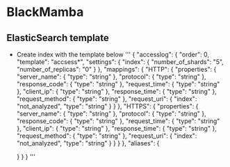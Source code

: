 # BlackMamba

## ElasticSearch template
- Create index with the template below
'''
{
  "accesslog": {
    "order": 0,
    "template": "accsess*",
    "settings": {
      "index": {
        "number_of_shards": "5",
        "number_of_replicas": "0"
      }
    },
    "mappings": {
      "HTTP": {
        "properties": {
          "server_name": {
            "type": "string"
          },
          "protocol": {
            "type": "string"
          },
          "response_code": {
            "type": "string"
          },
          "request_time": {
            "type": "string"
          },
          "client_ip": {
            "type": "string"
          },
          "response_time": {
            "type": "string"
          },
          "request_method": {
            "type": "string"
          },
          "request_uri": {
            "index": "not_analyzed",
            "type": "string"
          }
        }
      },
      "HTTPS": {
        "properties": {
          "server_name": {
            "type": "string"
          },
          "protocol": {
            "type": "string"
          },
          "response_code": {
            "type": "string"
          },
          "request_time": {
            "type": "string"
          },
          "client_ip": {
            "type": "string"
          },
          "response_time": {
            "type": "string"
          },
          "request_method": {
            "type": "string"
          },
          "request_uri": {
            "index": "not_analyzed",
            "type": "string"
          }
        }
      }
    },
    "aliases": {

    }
  }
}
'''


